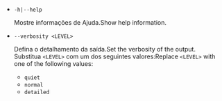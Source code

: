 * `-h|--help`

  <span data-ttu-id="9c041-101">Mostre informações de Ajuda.</span><span class="sxs-lookup"><span data-stu-id="9c041-101">Show help information.</span></span>

* `--verbosity <LEVEL>`

  <span data-ttu-id="9c041-102">Defina o detalhamento da saída.</span><span class="sxs-lookup"><span data-stu-id="9c041-102">Set the verbosity of the output.</span></span> <span data-ttu-id="9c041-103">Substitua `<LEVEL>` com um dos seguintes valores:</span><span class="sxs-lookup"><span data-stu-id="9c041-103">Replace `<LEVEL>` with one of the following values:</span></span>
  
  * `quiet`
  * `normal`
  * `detailed`